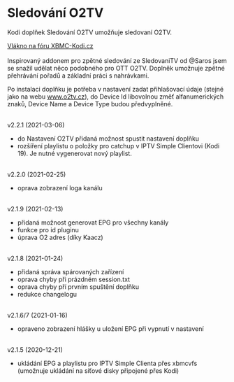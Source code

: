 <h1>Sledování O2TV</h1>
<p>
Kodi doplňek Sledování O2TV umožňuje sledovaní O2TV.
<p>
<a href="https://www.xbmc-kodi.cz/prispevek-zpetne-sledovani-o2tv-ott">Vlákno na fóru XBMC-Kodi.cz</a><br><br>
Inspirovaný addonem pro zpětné sledování ze SledovaniTV od @Saros  jsem se snažil udělat něco podobného pro OTT O2TV. Doplněk umožnuje zpětné přehrávání pořadů a základní práci s nahrávkami.

Po instalaci doplňku je potřeba v nastavení zadat přihlašovací údaje (stejné jako na webu www.o2tv.cz), do Device Id libovolnou změť alfanumerických znaků, Device Name a Device Type budou předvyplněné.<br><br>

v2.2.1 (2021-03-06)<br>
- do Nastavení O2TV přidaná možnost spustit nastavení doplňku<br>
- rozšíření playlistu o položky pro catchup v IPTV Simple Clientovi (Kodi 19). Je nutné vygenerovat nový playlist.<br><br>

v2.2.0 (2021-02-25)<br>
- oprava zobrazení loga kanálu<br><br>

v2.1.9 (2021-02-13)<br>
- přidaná možnost generovat EPG pro všechny kanály<br>
- funkce pro id pluginu<br>
- úprava O2 adres (díky Kaacz)<br><br>

v2.1.8 (2021-01-24)<br>
- přidaná správa spárovaných zařízení<br>
- oprava chyby při prázdném session.txt<br>
- oprava chyby pří prvním spuštění doplňku<br>
- redukce changelogu<br><br>

v2.1.6/7 (2021-01-16)<br>
- opraveno zobrazení hlášky u uložení EPG při vypnutí v nastavení<br><br>

v2.1.5 (2020-12-21)<br>
- ukládání EPG a playlistu pro IPTV Simple Clienta přes xbmcvfs (umožnuje ukládání na síťové disky připojené přes Kodi)<br><br>

</p>
